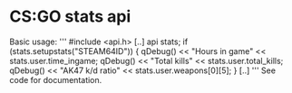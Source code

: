 # CS:GO stats api

Basic usage:
'''
#include <api.h>
[..]
api stats;
if (stats.setupstats("STEAM64ID"))
{
    qDebug() << "Hours in game" << stats.user.time_ingame;
    qDebug() << "Total kills" << stats.user.total_kills;
    qDebug() << "AK47 k/d ratio" << stats.user.weapons[0][5];
    }
[..] 
'''
See code for documentation.
